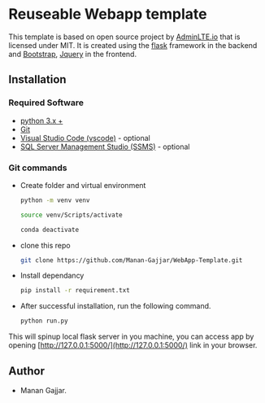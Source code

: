 # Reuseable Webapp template

This template is based on open source project by [AdminLTE.io](https://adminlte.io/) that is licensed under MIT. It is created using the [flask](https://flask.palletsprojects.com/en/2.2.x/) framework in the backend and [Bootstrap](), [Jquery]() in the frontend.

## Installation

### Required Software
- [python 3.x +](https://www.python.org/)
- [Git](https://git-scm.com/download/win)
- [Visual Studio Code (vscode)](https://code.visualstudio.com/download) - optional
- [SQL Server Management Studio (SSMS)]() - optional


### Git commands

- Create folder and virtual environment
  
  ```bash
  python -m venv venv

  source venv/Scripts/activate

  conda deactivate
  ```
- clone this repo
  
    ```bash
    git clone https://github.com/Manan-Gajjar/WebApp-Template.git
    ```
- Install dependancy

    ```bash
    pip install -r requirement.txt
    ```
- After successful installation, run the following command.
  
  ```bash
  python run.py
  ``` 

This will spinup local flask server in you machine, you can access app by opening [http://127.0.0.1:5000/](http://127.0.0.1:5000/) link in your browser.

## Author

* Manan Gajjar.



